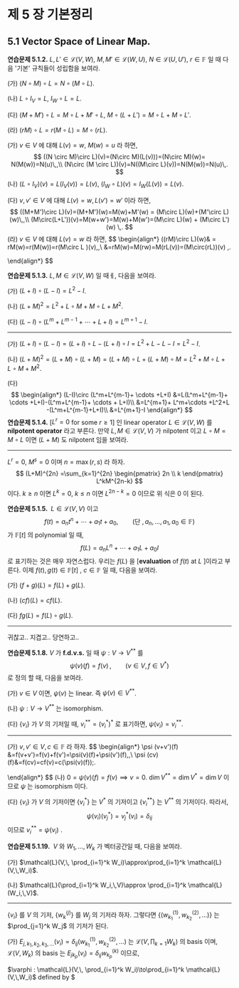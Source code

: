 제 5 장 기본정리
====



## 5.1 Vector Space of Linear Map.



<b>연습문제 5.1.2.</b> $L,\,L'\in \mathcal{L}(V,\,W)$, $M,\,M'\in \mathcal{L}(W,\,U)$, $N\in \mathcal{L}(U,\,U')$, $r\in \mathbb{F}$ 일 때 다음 '기본' 규칙들이 성립함을 보여라.

(가) $(N \circ M) \circ L = N\circ(M \circ L)$. 

(나) $L \circ I_V = L$, $I_W \circ L = L$. 

(다) $(M+M')\circ L = M \circ L + M'\circ L$, $M\circ (L+L')=M \circ L + M \circ L'$. 

(라) $(rM) \circ L = r (M \circ L)= M \circ (rL)$. 



(가) $v\in V$ 에 대해 $L(v)=w$, $M(w)=u$ 라 하면,
$$
((N \circ M)\circ L)(v)=(N\circ M)(L(v)))=(N\circ M)(w)= N(M(w))=N(u)\,,\\
(N\circ (M \circ L))(v)=N((M\circ L)(v))=N(M(w))=N(u)\,.
$$
(나) $(L\circ I_V)(v)=L(I_V (v))=L(v)$, $(I_W\circ L)(v)=I_W (L(v))=L(v)$. 

(다) $v,\, v'\in V$ 에 대해 $L(v)=w,\, L(v')=w'$ 이라 하면,
$$
((M+M')\circ L)(v)=(M+M')(w)=M(w)+M'(w) = (M\circ L)(w)+(M'\circ L)(w)\,,\\
(M\circ(L+L'))(v)=M(w+w')=M(w)+M(w')=(M\circ L)(w) + (M\circ L')(w) \,.
$$
 (라) $v\in V$ 에 대해 $L(v)=w$ 라 하면,
$$
\begin{align*}
((rM)\circ L)(w)& = rM(w)=r(M(w))=r(M\circ L )(v)\,,\\
&=rM(w)=M(rw)=M(rL(v))=(M\circ(rL))(v) \,.

\end{align*}
$$


<b>연습문제 5.1.3.</b> $L,\,M \in \mathcal{L}(V,\,W)$ 일 때ㅔ, 다음을 보여라.

(가) $(L+I)\circ (L-I)=L^2-I$.

(나) $(L+M)^2=L^2+L\circ M + M \circ L + M^2$.

(다) $(L-I)\circ(L^m + L^{m-1}+\cdots + L+I)=L^{m+1}-I$.

---

(가) $(L+I)\circ (L-I)=(L+I)\circ L - (L+I)\circ I = L^2+L - L -I = L^2-I$. 

(나) $(L+M)^2= (L+M)\circ (L+M)=(L+M)\circ L + (L+M)\circ M=L^2+M \circ L + L \circ M +M^2$. 

(다) 
$$
\begin{align*}
(L-I)\circ (L^m+L^{m-1}+ \cdots +L+I) &=L(L^m+L^{m-1}+ \cdots +L+I)-(L^m+L^{m-1}+ \cdots + L+I)\\
&=L^{m+1}+ L^m+\cdots +L^2+L -(L^m+L^{m-1}+L+I)\\
&=L^{m+1}-I
\end{align*}
$$
<b>연습문제 5.1.4.</b> [$L^r=0$ for some $r\ge 1$] 인 linear operator $L\in \mathcal{L}(V,\,W)$ 를 **nilpotent operator** 라고 부른다. 만약 $L,\,M\in \mathcal{L}(V,\,V)$ 가 nilpotent 이고 $L\circ M = M \circ L$ 이면 $(L+M)$ 도 nilpotent 임을 보여라.

---

$L^r=0$, $M^s=0$ 이며 $n=\max (r,\,s)$ 라 하자.
$$
(L+M)^{2n} =\sum_{k=1}^{2n} \begin{pmatrix} 2n \\ k \end{pmatrix} L^kM^{2n-k}
$$
이다.  $k\ge n$ 이면 $L^k=0$, $k\le n$ 이면 $L^{2n-k}=0$ 이므로 위 식은 $0$ 이 된다.



<b>연습문제 5.1.5. </b> $L\in \mathcal{L}(V,\,V)$ 이고
$$
f(t) = a_n t^n + \cdots + a_1 t+a_0, \qquad (\text{단 }, a_n,\ldots,\,a_1,\,a_0\in \mathbb{F})
$$
가 $\mathbb{F}[t]$ 의 polynomial 일 때,
$$
f(L)=a_nL^n +\cdots + a_1L+a_0 I
$$
로 표기하는 것은 매우 자연스럽다. 우리는 $f(L)$ 을 [**evaluation** of $f(t)$ at $L$ ]이라고 부른다. 이제 $f(t),\,g(t) \in \mathbb{F}[t]$ , $c\in \mathbb{F}$ 일 때, 다음을 보여라.

(가) $(f+g)(L)=f(L)+g(L)$. 

(나) $(cf)(L)=cf(L)$. 

(다) $fg(L)=f(L) \circ g(L)$. 

---

귀찮고.. 지겹고.. 당연하고..



<b>연습문제 5.1.8.</b> $V$ 가 **f.d.v.s.** 일 때 $\psi : V \to V^{**}$ 를
$$
\psi (v)(f)=f(v)\,, \qquad (v\in V,\, f\in V^*)
$$
로 정의 할 때, 다음을 보여라.

(가) $v\in V$ 이면, $\psi (v)$ 는 linear. 즉 $\psi (v) \in V^{**}$. 

(나) $\psi : V \to V^{**}$ 는 isomorphism.

(다) $\{v_i\}$ 가 $V$ 의 기저일 때, $v_i^{**}=(v_i^*)^*$ 로 표기하면, $\psi(v_i)=v_i^{**}$. 

---

(가) $v,\,v'\in V,\, c\in \mathbb{F}$ 라 하자. 
$$
\begin{align*}
\psi (v+v')(f) &=f(v+v')=f(v)+f(v')=\psi(v)(f)+\psi(v')(f)\,,\\
\psi (cv)(f)&=f(cv)=cf(v)=c(\psi(v)(f))\;.

\end{align*}
$$
(나) $0=\psi(v)(f)=f(v) \implies v=0$. $\dim V^{**} =\dim V^* = \dim V$ 이므로 $\psi$ 는 isomorphism 이다.

(다) $\{v_i\}$ 가 $V$ 의 기저이면 $\{v^*_i\}$ 는 $V^*$ 의 기저이고 $\{v_i^{**}\}$ 는 $V^{**}$ 의 기저이다. 따라서,
$$
\psi(v_i)(v_j^*)=v_j^*(v_i)=\delta_{ij}
$$
이므로 $v_i^{**}=\psi(v_i)$ .



<b>연습문제 5.1.19. </b> $V$ 와 $W_1,\ldots,\,W_k$ 가 벡터공간일 때, 다음을 보여라.

(가) $\mathcal{L}(V,\, \prod_{i=1}^k W_i)\approx\prod_{i=1}^k \mathcal{L}(V,\,W_i)$.

(나) $\mathcal{L}(\prod_{i=1}^k W_i,\,V)\approx \prod_{i=1}^k \mathcal{L}(W_i,\,V)$.

---

$\{v_i\}$ 를 $V$ 의 기저, $\{w_k^{(j)}\}$ 를 $W_j$ 의 기저라 하자. 그렇다면 $\{(w_{k_1}^{(1)},\, w_{k_2}^{(2)},\ldots)  \}$ 는 $\prod_{j=1}^k W_j$ 의 기저가 된다. 

(가) $E_{j,\,k_1,\,k_2,\,k_3,\ldots}(v_i)=\delta_{ij} (w_{k_1}^{(1)},\, w_{k_2}^{(2)},\ldots)$  는 $\mathcal{L}(V,\, \prod_{k=1} W_k)$ 의 basis 이며, $\mathcal{L}(V,\,W_k)$ 의 basis 는 $E_{jk_p}(v_i)=\delta_{ij}w^{(k)}_{k_p}$ 이므로, 



$\varphi : \mathcal{L}(V,\, \prod_{i=1}^k W_i)\to\prod_{i=1}^k \mathcal{L}(V,\,W_i)$ defined by $